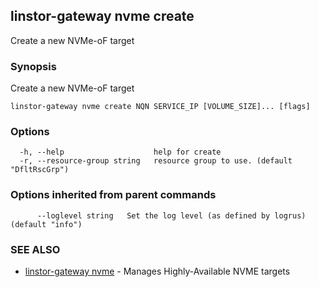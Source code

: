 ## linstor-gateway nvme create

Create a new NVMe-oF target

### Synopsis

Create a new NVMe-oF target

```
linstor-gateway nvme create NQN SERVICE_IP [VOLUME_SIZE]... [flags]
```

### Options

```
  -h, --help                    help for create
  -r, --resource-group string   resource group to use. (default "DfltRscGrp")
```

### Options inherited from parent commands

```
      --loglevel string   Set the log level (as defined by logrus) (default "info")
```

### SEE ALSO

* [linstor-gateway nvme](linstor-gateway_nvme.md)	 - Manages Highly-Available NVME targets

